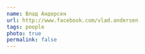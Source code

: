 ```yaml
---
name: Влад Андерсен
url: http://www.facebook.com/vlad.andersen
tags: people
photo: true
permalink: false
---
```

